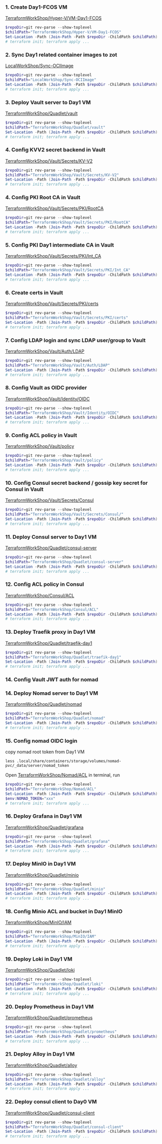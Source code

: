 ### 1. Create Day1-FCOS VM
[TerraformWorkShop/Hyper-V/VM-Day1-FCOS](../../TerraformWorkShop/Hyper-V/VM-Day1-FCOS/)
```powershell
$repoDir=git rev-parse --show-toplevel
$childPath="TerraformWorkShop/Hyper-V/VM-Day1-FCOS"
Set-Location -Path (Join-Path -Path $repoDir -ChildPath $childPath)
# terraform init; terraform apply ...
```

### 2. Sync Day1 related container images to zot
[LocalWorkShop/Sync-OCIImage](../../LocalWorkShop/Sync-OCIImage/)
```powershell
$repoDir=git rev-parse --show-toplevel
$childPath="LocalWorkShop/Sync-OCIImage"
Set-Location -Path (Join-Path -Path $repoDir -ChildPath $childPath)
# terraform init; terraform apply ...
```

### 3. Deploy Vault server to Day1 VM
[TerraformWorkShop/Quadlet/vault](../../TerraformWorkShop/Quadlet/vault/)
```powershell
$repoDir=git rev-parse --show-toplevel
$childPath="TerraformWorkShop/Quadlet/vault"
Set-Location -Path (Join-Path -Path $repoDir -ChildPath $childPath)
# terraform init; terraform apply ...
```

### 4. Config KVV2 secret backend in Vault
[TerraformWorkShop/Vault/Secrets/KV-V2](../../TerraformWorkShop/Vault/Secrets/KV-V2/)
```powershell
$repoDir=git rev-parse --show-toplevel
$childPath="TerraformWorkShop/Vault/Secrets/KV-V2"
Set-Location -Path (Join-Path -Path $repoDir -ChildPath $childPath)
# terraform init; terraform apply ...
```

### 4. Config PKI Root CA in Vault
[TerraformWorkShop/Vault/Secrets/PKI/RootCA](../../TerraformWorkShop/Vault/Secrets/PKI/RootCA/)
```powershell
$repoDir=git rev-parse --show-toplevel
$childPath="TerraformWorkShop/Vault/Secrets/PKI/RootCA"
Set-Location -Path (Join-Path -Path $repoDir -ChildPath $childPath)
# terraform init; terraform apply ...
```

### 5. Config PKI Day1 intermediate CA in Vault
[TerraformWorkShop/Vault/Secrets/PKI/Int_CA](../../TerraformWorkShop/Vault/Secrets/PKI/Int_CA)
```powershell
$repoDir=git rev-parse --show-toplevel
$childPath="TerraformWorkShop/Vault/Secrets/PKI/Int_CA"
Set-Location -Path (Join-Path -Path $repoDir -ChildPath $childPath)
# terraform init; terraform apply ...
```

### 6. Create certs in Vault
[TerraformWorkShop/Vault/Secrets/PKI/certs](../../TerraformWorkShop/Vault/Secrets/PKI/certs/)
```powershell
$repoDir=git rev-parse --show-toplevel
$childPath="TerraformWorkShop/Vault/Secrets/PKI/certs"
Set-Location -Path (Join-Path -Path $repoDir -ChildPath $childPath)
# terraform init; terraform apply ...
```

### 7. Config LDAP login and sync LDAP user/group to Vault
[TerraformWorkShop/Vault/Auth/LDAP](../../TerraformWorkShop/Vault/Auth/LDAP/)
```powershell
$repoDir=git rev-parse --show-toplevel
$childPath="TerraformWorkShop/Vault/Auth/LDAP"
Set-Location -Path (Join-Path -Path $repoDir -ChildPath $childPath)
# terraform init; terraform apply ...
```

### 8. Config Vault as OIDC provider
[TerraformWorkShop/Vault/Identity/OIDC](../../TerraformWorkShop/Vault/Identity/OIDC/)
```powershell
$repoDir=git rev-parse --show-toplevel
$childPath="TerraformWorkShop/Vault/Identity/OIDC"
Set-Location -Path (Join-Path -Path $repoDir -ChildPath $childPath)
# terraform init; terraform apply ...
```

### 9. Config ACL policy in Vault
[TerraformWorkShop/Vault/policy](../../TerraformWorkShop/Vault/policy/)
```powershell
$repoDir=git rev-parse --show-toplevel
$childPath="TerraformWorkShop/Vault/policy"
Set-Location -Path (Join-Path -Path $repoDir -ChildPath $childPath)
# terraform init; terraform apply ...
```

### 10. Config Consul secret backend / gossip key secret for Consul in Vault
[TerraformWorkShop/Vault/Secrets/Consul](../../TerraformWorkShop/Vault/Secrets/Consul/)
```powershell
$repoDir=git rev-parse --show-toplevel
$childPath="TerraformWorkShop/Vault/Secrets/Consul/"
Set-Location -Path (Join-Path -Path $repoDir -ChildPath $childPath)
# terraform init; terraform apply ...
```

### 11. Deploy Consul server to Day1 VM
[TerraformWorkShop/Quadlet/consul-server](../../TerraformWorkShop/Quadlet/consul-server/)
```powershell
$repoDir=git rev-parse --show-toplevel
$childPath="TerraformWorkShop/Quadlet/consul-server"
Set-Location -Path (Join-Path -Path $repoDir -ChildPath $childPath)
# terraform init; terraform apply ...
```

### 12. Config ACL policy in Consul
[TerraformWorkShop/Consul/ACL](../../TerraformWorkShop/Consul/ACL)
```powershell
$repoDir=git rev-parse --show-toplevel
$childPath="TerraformWorkShop/Consul/ACL"
Set-Location -Path (Join-Path -Path $repoDir -ChildPath $childPath)
# terraform init; terraform apply ...
```

### 13. Deploy Traefik proxy in Day1 VM
[TerraformWorkShop/Quadlet/traefik-day1](../../TerraformWorkShop/Quadlet/traefik-day1/)
```powershell
$repoDir=git rev-parse --show-toplevel
$childPath="TerraformWorkShop/Quadlet/traefik-day1"
Set-Location -Path (Join-Path -Path $repoDir -ChildPath $childPath)
# terraform init; terraform apply ...
```

### 14. Config Vault JWT auth for nomad

### 14. Deploy Nomad server to Day1 VM
[TerraformWorkShop/Quadlet/nomad](../../TerraformWorkShop/Quadlet/nomad/)
```powershell
$repoDir=git rev-parse --show-toplevel
$childPath="TerraformWorkShop/Quadlet/nomad"
Set-Location -Path (Join-Path -Path $repoDir -ChildPath $childPath)
# terraform init; terraform apply ...
```

### 15. Config nomad OIDC login
copy nomad root token from Day1 VM
```shell
less .local/share/containers/storage/volumes/nomad-pvc/_data/server/nomad_token
```
Open [TerraformWorkShop/Nomad/ACL](../../TerraformWorkShop/Nomad/ACL/) in terminal, run
```powershell
$repoDir=git rev-parse --show-toplevel
$childPath="TerraformWorkShop/Nomad/ACL"
Set-Location -Path (Join-Path -Path $repoDir -ChildPath $childPath)
$env:NOMAD_TOKEN="xxx"
# terraform init; terraform apply ...
```  

### 16. Deploy Grafana in Day1 VM
[TerraformWorkShop/Quadlet/grafana](../../TerraformWorkShop/Quadlet/grafana/)
```powershell
$repoDir=git rev-parse --show-toplevel
$childPath="TerraformWorkShop/Quadlet/grafana"
Set-Location -Path (Join-Path -Path $repoDir -ChildPath $childPath)
# terraform init; terraform apply ...
```

### 17. Deploy MinIO in Day1 VM
[TerraformWorkShop/Quadlet/minio](../../TerraformWorkShop/Quadlet/minio/)
```powershell
$repoDir=git rev-parse --show-toplevel
$childPath="TerraformWorkShop/Quadlet/minio"
Set-Location -Path (Join-Path -Path $repoDir -ChildPath $childPath)
# terraform init; terraform apply ...
```

### 18. Config Minio ACL and bucket in Day1 MinIO
[TerraformWorkShop/MinIO/IAM](../../TerraformWorkShop/MinIO/IAM/)
```powershell
$repoDir=git rev-parse --show-toplevel
$childPath="TerraformWorkShop/MinIO/IAM"
Set-Location -Path (Join-Path -Path $repoDir -ChildPath $childPath)
# terraform init; terraform apply ...
```

### 19. Deploy Loki in Day1 VM
[TerraformWorkShop/Quadlet/loki](../../TerraformWorkShop/Quadlet/loki/)
```powershell
$repoDir=git rev-parse --show-toplevel
$childPath="TerraformWorkShop/Quadlet/loki"
Set-Location -Path (Join-Path -Path $repoDir -ChildPath $childPath)
# terraform init; terraform apply ...
```

### 20. Deploy Prometheus in Day1 VM
[TerraformWorkShop/Quadlet/prometheus](../../TerraformWorkShop/Quadlet/prometheus/)
```powershell
$repoDir=git rev-parse --show-toplevel
$childPath="TerraformWorkShop/Quadlet/prometheus"
Set-Location -Path (Join-Path -Path $repoDir -ChildPath $childPath)
# terraform init; terraform apply ...
```

### 21. Deploy Alloy in Day1 VM
[TerraformWorkShop/Quadlet/alloy](../../TerraformWorkShop/Quadlet/alloy/)
```powershell
$repoDir=git rev-parse --show-toplevel
$childPath="TerraformWorkShop/Quadlet/alloy"
Set-Location -Path (Join-Path -Path $repoDir -ChildPath $childPath)
# terraform init; terraform apply ...
```

### 22. Deploy consul client to Day0 VM
[TerraformWorkShop/Quadlet/consul-client](../../TerraformWorkShop/Quadlet/consul-client/)
```powershell
$repoDir=git rev-parse --show-toplevel
$childPath="TerraformWorkShop/Quadlet/consul-client"
Set-Location -Path (Join-Path -Path $repoDir -ChildPath $childPath)
# terraform init; terraform apply ...
```